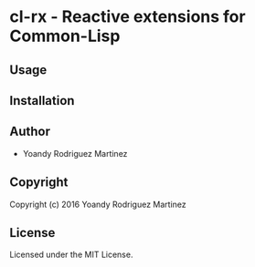 # cl-rx - Reactive extensions for Common-Lisp

## Usage

## Installation

## Author

* Yoandy Rodriguez Martinez

## Copyright

Copyright (c) 2016 Yoandy Rodriguez Martinez

## License

Licensed under the MIT License.

